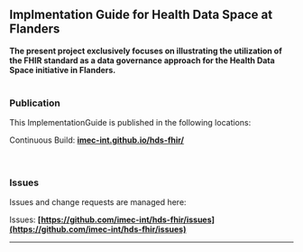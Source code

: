 Implmentation Guide for Health Data Space at Flanders
---
**The present project exclusively focuses on illustrating the utilization of the FHIR standard as a data governance approach for the Health Data Space initiative in Flanders.**
<br> </br>
###
### Publication
This ImplementationGuide is published in the following locations:

Continuous Build: __[imec-int.github.io/hds-fhir/](https://imec-int.github.io/hds-fhir/)__  
<br> </br>

### Issues
Issues and change requests are managed here:  

Issues:  __[https://github.com/imec-int/hds-fhir/issues](https://github.com/imec-int/hds-fhir/issues)__  
  

---
